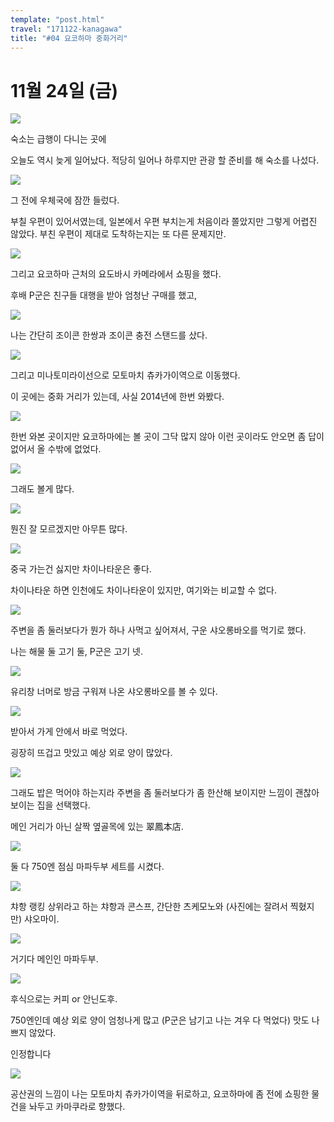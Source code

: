 ```yaml
---
template: "post.html"
travel: "171122-kanagawa"
title: "#04 요코하마 중화거리"
---
```


# 11월 24일 (금)

![](/171122-kanagawa/04_01.jpg)

숙소는 급행이 다니는 곳에

오늘도 역시 늦게 일어났다. 적당히 일어나 하루지만 관광 할 준비를 해 숙소를 나섰다.

![](/171122-kanagawa/04_02.jpg)

그 전에 우체국에 잠깐 들렀다.

부칠 우편이 있어서였는데, 일본에서 우편 부치는게 처음이라 쫄았지만 그렇게 어렵진 않았다.
부친 우편이 제대로 도착하는지는 또 다른 문제지만.

![](/171122-kanagawa/04_03.jpg)

그리고 요코하마 근처의 요도바시 카메라에서 쇼핑을 했다.

후배 P군은 친구들 대행을 받아 엄청난 구매를 했고,

![](/171122-kanagawa/04_04.jpg)

나는 간단히 조이콘 한쌍과 조이콘 충전 스탠드를 샀다.

![](/171122-kanagawa/04_05.jpg)

그리고 미나토미라이선으로 모토마치 츄카가이역으로 이동했다.

이 곳에는 중화 거리가 있는데, 사실 2014년에 한번 와봤다.

![](/171122-kanagawa/04_06.jpg)

한번 와본 곳이지만 요코하마에는 볼 곳이 그닥 많지 않아 이런 곳이라도 안오면 좀 답이 없어서 올 수밖에 없었다.

![](/171122-kanagawa/04_07.jpg)

그래도 볼게 많다.

![](/171122-kanagawa/04_08.jpg)

뭔진 잘 모르겠지만 아무튼 많다.

![](/171122-kanagawa/04_09.jpg)

중국 가는건 싫지만 차이나타운은 좋다.

차이나타운 하면 인천에도 차이나타운이 있지만, 여기와는 비교할 수 없다.

![](/171122-kanagawa/04_10.jpg)

주변을 좀 둘러보다가 뭔가 하나 사먹고 싶어져서, 구운 샤오롱바오를 먹기로 했다.

나는 해물 둘 고기 둘, P군은 고기 넷.

![](/171122-kanagawa/04_11.jpg)

유리창 너머로 방금 구워져 나온 샤오롱바오를 볼 수 있다.

![](/171122-kanagawa/04_12.jpg)

받아서 가게 안에서 바로 먹었다.

굉장히 뜨겁고 맛있고 예상 외로 양이 많았다.

![](/171122-kanagawa/04_16.jpg)

그래도 밥은 먹어야 하는지라 주변을 좀 둘러보다가 좀 한산해 보이지만 느낌이 괜찮아 보이는 집을 선택했다.

메인 거리가 아닌 살짝 옆골목에 있는 翠鳳本店.

![](/171122-kanagawa/04_17.jpg)

둘 다 750엔 점심 마파두부 세트를 시켰다.

![](/171122-kanagawa/04_13.jpg)

챠항 랭킹 상위라고 하는 챠항과 콘스프, 간단한 츠케모노와 (사진에는 잘려서 찍혔지만) 샤오마이.

![](/171122-kanagawa/04_14.jpg)

거기다 메인인 마파두부.

![](/171122-kanagawa/04_15.jpg)

후식으로는 커피 or 안닌도후.

750엔인데 예상 외로 양이 엄청나게 많고 (P군은 남기고 나는 겨우 다 먹었다) 맛도 나쁘지 않았다.

인정합니다

![](/171122-kanagawa/04_18.jpg)

공산권의 느낌이 나는 모토마치 츄카가이역을 뒤로하고, 요코하마에 좀 전에 쇼핑한 물건을 놔두고 카마쿠라로 향했다.
